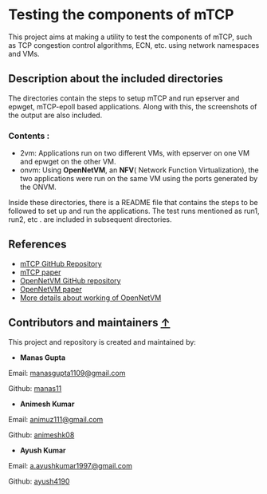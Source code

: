 
# Testing the components of mTCP
This project aims at making a utility to test the components of mTCP, such as TCP congestion control algorithms, ECN, etc. using network namespaces and VMs.

## Description about the included directories 
The directories contain the steps to setup mTCP and run epserver and epwget, mTCP-epoll based applications. Along with this, the screenshots of the output are also included.

### Contents : 

 - 2vm: Applications run on two different VMs, with epserver on one VM and epwget on the other VM.
 - onvm: Using **OpenNetVM**, an **NFV**( Network Function Virtualization), the two applications were run on the same VM using the ports generated by the ONVM. 

Inside these directories, there is a README file that contains the steps to be followed to set up and run the applications. The test runs mentioned as run1, run2, etc . are included in subsequent directories.
## References 

 - [mTCP GitHub Repository](https://github.com/mtcp-stack/mtcp)
 - [mTCP paper](https://www.usenix.org/system/files/conference/nsdi14/nsdi14-paper-jeong.pdf)
 - [OpenNetVM GitHub repository](https://github.com/sdnfv/openNetVM)
 - [OpenNetVM paper](https://faculty.cs.gwu.edu/timwood/papers/16-HotMiddlebox-onvm.pdf)
 - [More details about working of OpenNetVM](http://sdnfv.github.io/onvm/)

## Contributors and maintainers [&uarr;](#contents)

This project and repository is created and maintained by:

* **Manas Gupta**

 Email: manasgupta1109@gmail.com
    
 Github: [manas11](https://github.com/manas11)
    
* **Animesh Kumar**

 Email: animuz111@gmail.com
    
 Github: [animeshk08](https://github.com/animeshk08)

* **Ayush Kumar**

 Email: a.ayushkumar1997@gmail.com
    
 Github: [ayush4190](https://github.com/ayush4190/)
